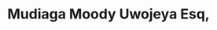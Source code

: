 # Mudiaga Moody Uwojeya Esq, 

<!--
**moody2times/moody2times** is a ✨ _special_ ✨ repository because its `README.md` (this file) appears on your GitHub profile.

### hello there,

- 🔭 I’m currently working on my portfolio ![moody's website](http://moodymudiaga.com)
- 🌱 I’m currently learning advanced **javascript
- 👯 I’m currently contributing to HermitTools/Thumbnail-Maker repo
- 🤔 I’m looking for an entry level opportunity to build real life projects and work with a team
- 💬 Ask me about ...
- 📫 How to reach me: mudiaga.dev@gmail.com
- ⚡ Fun fact: I made a career switch from a professional legal practice to tech
-->
